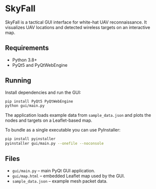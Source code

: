 # SkyFall

SkyFall is a tactical GUI interface for white-hat UAV reconnaissance. It visualizes
UAV locations and detected wireless targets on an interactive map.

## Requirements
* Python 3.8+
* PyQt5 and PyQtWebEngine

## Running
Install dependencies and run the GUI:

```bash
pip install PyQt5 PyQtWebEngine
python gui/main.py
```

The application loads example data from `sample_data.json` and plots the nodes
and targets on a Leaflet-based map.

To bundle as a single executable you can use PyInstaller:

```bash
pip install pyinstaller
pyinstaller gui/main.py --onefile --noconsole
```

## Files
- `gui/main.py` – main PyQt GUI application.
- `gui/map.html` – embedded Leaflet map used by the GUI.
- `sample_data.json` – example mesh packet data.
